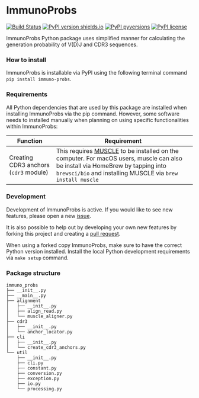 # ImmunoProbs

[![Build Status](https://img.shields.io/travis/penuts7644/ImmunoProbs.svg?branch=master&longCache=true&style=for-the-badge)](https://travis-ci.org/penuts7644/ImmunoProbs)
[![PyPI version shields.io](https://img.shields.io/pypi/v/immuno-probs.svg?longCache=true&style=for-the-badge)](https://pypi.python.org/pypi/immuno-probs/)
[![PyPI pyversions](https://img.shields.io/pypi/pyversions/immuno-probs.svg?longCache=true&style=for-the-badge)](https://pypi.python.org/pypi/immuno-probs/)
[![PyPI license](https://img.shields.io/pypi/l/immuno-probs.svg?longCache=true&style=for-the-badge)](https://pypi.python.org/pypi/immuno-probs/)

ImmunoProbs Python package uses simplified manner for calculating the generation probability of V(D)J and CDR3 sequences.

### How to install

ImmunoProbs is installable via PyPI using the following terminal command `pip install immuno-probs`.

### Requirements

All Python dependencies that are used by this package are installed when installing ImmunoProbs via the pip command. However, some software needs to installed manually when planning on using specific functionalities within ImmunoProbs:

| Function | Requirement |
| -------- | ----------- |
| Creating CDR3 anchors (`cdr3` module) | This requires [MUSCLE](http://www.drive5.com/muscle/) to be installed on the computer. For macOS users, muscle can also be install via HomeBrew by tapping into `brewsci/bio` and installing MUSCLE via `brew install muscle` |

### Development

Development of ImmunoProbs is active. If you would like to see new features, please open a new [issue](https://github.com/penuts7644/ImmunoProbs/issues/new).

It is also possible to help out by developing your own new features by forking this project and creating a [pull request](https://github.com/penuts7644/ImmunoProbs/compare).

When using a forked copy ImmunoProbs, make sure to have the correct Python version installed. Install the local Python development requirements via `make setup` command.

### Package structure

```
immuno_probs
├── __init__.py
├── __main__.py
├── alignment
│   ├── __init__.py
│   ├── align_read.py
│   └── muscle_aligner.py
├── cdr3
│   ├── __init__.py
│   └── anchor_locator.py
├── cli
│   ├── __init__.py
│   └── create_cdr3_anchors.py
└── util
    ├── __init__.py
    ├── cli.py
    ├── constant.py
    ├── conversion.py
    ├── exception.py
    ├── io.py
    └── processing.py
```
